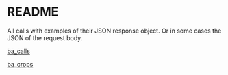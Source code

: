 # README

All calls with examples of their JSON response object. Or in some cases the JSON of the request body.

[ba_calls](https://github.com/c5sire/brapi/blob/master/inst/apidocs/ba_calls.md)

[ba_crops](https://github.com/c5sire/brapi/blob/master/inst/apidocs/ba_crops.md)
